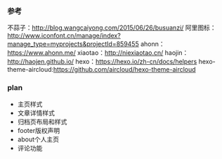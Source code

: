 ### 参考
不蒜子：http://blog.wangcaiyong.com/2015/06/26/busuanzi/
阿里图标：http://www.iconfont.cn/manage/index?manage_type=myprojects&projectId=859455
ahonn：https://www.ahonn.me/
xiaotao：http://niexiaotao.cn/
haojin：http://haojen.github.io/
hexo：https://hexo.io/zh-cn/docs/helpers
hexo-theme-aircloud:https://github.com/aircloud/hexo-theme-aircloud


### plan
- 主页样式
- 文章详情样式
- 归档页布局和样式
- footer版权声明
- about个人主页
- 评论功能
